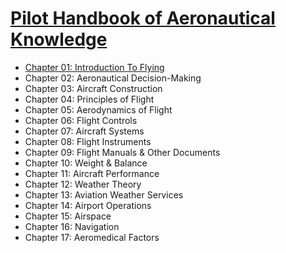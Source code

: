# [Pilot Handbook of Aeronautical Knowledge](https://www.faa.gov/sites/faa.gov/files/2022-03/pilot_handbook.pdf)

- [Chapter 01: Introduction To Flying](./PHAK/01.md)
- Chapter 02: Aeronautical Decision-Making
- Chapter 03: Aircraft Construction
- Chapter 04: Principles of Flight
- Chapter 05: Aerodynamics of Flight
- Chapter 06: Flight Controls
- Chapter 07: Aircraft Systems
- Chapter 08: Flight Instruments
- Chapter 09: Flight Manuals & Other Documents
- Chapter 10: Weight & Balance
- Chapter 11: Aircraft Performance
- Chapter 12: Weather Theory
- Chapter 13: Aviation Weather Services
- Chapter 14: Airport Operations
- Chapter 15: Airspace
- Chapter 16: Navigation
- Chapter 17: Aeromedical Factors